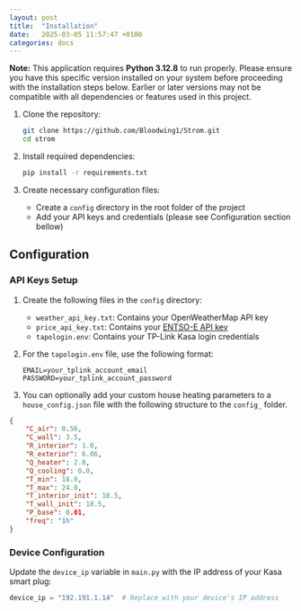 ```yaml
---
layout: post
title:  "Installation"
date:   2025-03-05 11:57:47 +0100
categories: docs
---
```

**Note:** This application requires **Python 3.12.8** to run properly. Please ensure you have this specific version installed on your system before proceeding with the installation steps below. Earlier or later versions may not be compatible with all dependencies or features used in this project.


1. Clone the repository:
   ```bash
   git clone https://github.com/Bloodwing1/Strom.git
   cd strom
   ```

2. Install required dependencies:
   ```bash
   pip install -r requirements.txt
   ```

3. Create necessary configuration files:
   - Create a `config` directory in the root folder of the project
   - Add your API keys and credentials (please see Configuration section bellow)

## Configuration

### API Keys Setup

1. Create the following files in the `config` directory:

   - `weather_api_key.txt`: Contains your OpenWeatherMap API key
   - `price_api_key.txt`: Contains your [ENTSO-E API key](https://transparency.entsoe.eu/content/static_content/Static%20content/web%20api/Guide_prod_backup_06_11_2024.html#_authentication_and_authorisation)
   - `tapologin.env`: Contains your TP-Link Kasa login credentials

2. For the `tapologin.env` file, use the following format:
   ```
   EMAIL=your_tplink_account_email
   PASSWORD=your_tplink_account_password
   ```
3. You can optionally add your custom house heating parameters to a `house_config.json` file with the following structure to the `config_` folder.

```json
{
    "C_air": 0.56,
    "C_wall": 3.5,
    "R_interior": 1.0,
    "R_exterior": 6.06,
    "Q_heater": 2.0,
    "Q_cooling": 0.0,
    "T_min": 18.0,
    "T_max": 24.0,
    "T_interior_init": 18.5,
    "T_wall_init": 18.5,
    "P_base": 0.01,
    "freq": "1h"
}
```
### Device Configuration

Update the `device_ip` variable in `main.py` with the IP address of your Kasa smart plug:

```python
device_ip = "192.191.1.14"  # Replace with your device's IP address
```